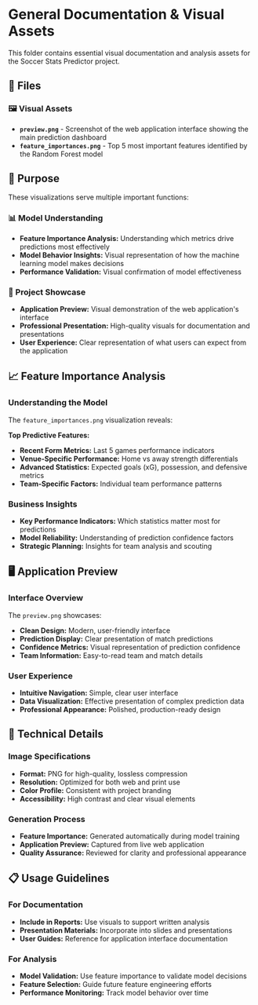 # General Documentation & Visual Assets

This folder contains essential visual documentation and analysis assets for the Soccer Stats Predictor project.

## 📁 Files

### 🖼️ Visual Assets
- **`preview.png`** - Screenshot of the web application interface showing the main prediction dashboard
- **`feature_importances.png`** - Top 5 most important features identified by the Random Forest model

## 🎯 Purpose

These visualizations serve multiple important functions:

### 📊 Model Understanding
- **Feature Importance Analysis:** Understanding which metrics drive predictions most effectively
- **Model Behavior Insights:** Visual representation of how the machine learning model makes decisions
- **Performance Validation:** Visual confirmation of model effectiveness

### 🎨 Project Showcase
- **Application Preview:** Visual demonstration of the web application's interface
- **Professional Presentation:** High-quality visuals for documentation and presentations
- **User Experience:** Clear representation of what users can expect from the application

## 📈 Feature Importance Analysis

### Understanding the Model
The `feature_importances.png` visualization reveals:

**Top Predictive Features:**
- **Recent Form Metrics:** Last 5 games performance indicators
- **Venue-Specific Performance:** Home vs away strength differentials
- **Advanced Statistics:** Expected goals (xG), possession, and defensive metrics
- **Team-Specific Factors:** Individual team performance patterns

### Business Insights
- **Key Performance Indicators:** Which statistics matter most for predictions
- **Model Reliability:** Understanding of prediction confidence factors
- **Strategic Planning:** Insights for team analysis and scouting

## 🖥️ Application Preview

### Interface Overview
The `preview.png` showcases:
- **Clean Design:** Modern, user-friendly interface
- **Prediction Display:** Clear presentation of match predictions
- **Confidence Metrics:** Visual representation of prediction confidence
- **Team Information:** Easy-to-read team and match details

### User Experience
- **Intuitive Navigation:** Simple, clear user interface
- **Data Visualization:** Effective presentation of complex prediction data
- **Professional Appearance:** Polished, production-ready design

## 🔧 Technical Details

### Image Specifications
- **Format:** PNG for high-quality, lossless compression
- **Resolution:** Optimized for both web and print use
- **Color Profile:** Consistent with project branding
- **Accessibility:** High contrast and clear visual elements

### Generation Process
- **Feature Importance:** Generated automatically during model training
- **Application Preview:** Captured from live web application
- **Quality Assurance:** Reviewed for clarity and professional appearance

## 📋 Usage Guidelines

### For Documentation
- **Include in Reports:** Use visuals to support written analysis
- **Presentation Materials:** Incorporate into slides and presentations
- **User Guides:** Reference for application interface documentation

### For Analysis
- **Model Validation:** Use feature importance to validate model decisions
- **Feature Selection:** Guide future feature engineering efforts
- **Performance Monitoring:** Track model behavior over time
